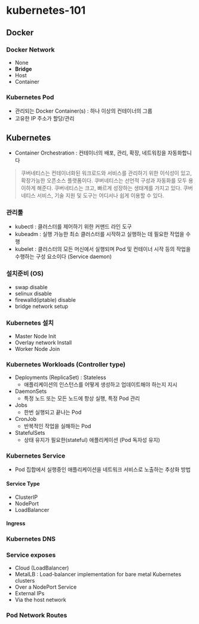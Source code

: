 # kubernetes-101

## Docker 

### Docker Network 
- None
- **Bridge**
- Host
- Container

### Kubernetes Pod
- 관리되는 Docker Container(s) : 하나 이상의 컨테이너의 그룹
- 고유한 IP 주소가 할당/관리

## Kubernetes 
- Container Orchestration :  컨테이너의 배포, 관리, 확장, 네트워킹을 자동화합니다
> 쿠버네티스는 컨테이너화된 워크로드와 서비스를 관리하기 위한 이식성이 있고, 확장가능한 오픈소스 플랫폼이다. 쿠버네티스는 선언적 구성과 자동화를 모두 용이하게 해준다. 쿠버네티스는 크고, 빠르게 성장하는 생태계를 가지고 있다. 쿠버네티스 서비스, 기술 지원 및 도구는 어디서나 쉽게 이용할 수 있다.

### 관리툴 
- kubectl : 클러스터를 제어하기 위한 커맨드 라인 도구
- kubeadm : 실행 가능한 최소 클러스터를 시작하고 실행하는 데 필요한 작업을 수행
- kubelet : 클러스터의 모든 머신에서 실행되며 Pod 및 컨테이너 시작 등의 작업을 수행하는 구성 요소이다 (Service daemon)

### 설치준비 (OS)
- swap disable
- selinux disable
- firewalld(iptable) disable
- bridge network setup

### Kubernetes  설치 
- Master Node Init
- Overlay network Install
- Worker Node Join

### Kubernetes Workloads (Controller type)
- Deployments (ReplicaSet) : Stateless 
  - 애플리케이션의 인스턴스를 어떻게 생성하고 업데이트해야 하는지 지시 
- DaemonSets 
  - 특정 노드 또는 모든 노드에 항상 실행, 특정 Pod 관리
- Jobs
  - 한번 실행되고 끝나는 Pod
- CronJob
  - 반복적인 작업을 실해하는 Pod  
- StatefulSets
  - 상태 유지가 필요한(stateful) 애플리케이션 (Pod 독자성 유지)

### Kubernetes Service 
- Pod 집합에서 실행중인 애플리케이션을 네트워크 서비스로 노출하는 추상화 방법

#### Service Type
- ClusterIP
- NodePort
- LoadBalancer

#### Ingress

### Kubernetes DNS

### Service exposes
- Cloud (LoadBalancer)
- MetalLB :  Load-balancer implementation for bare metal Kubernetes clusters
- Over a NodePort Service
- External IPs
- Via the host network

### Pod Network Routes
